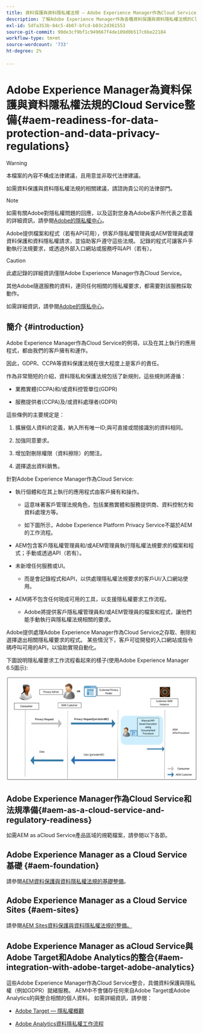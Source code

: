 ```yaml
---
title: 資料保護與資料隱私權法規 — Adobe Experience Manager作為Cloud Service整備
description: 了解Adobe Experience Manager作為各種資料保護與資料隱私權法規的Cloud Service支援；包括歐盟一般資料保護規範(GDPR)、加州消費者隱私法，以及實作新AEM as aCloud Service專案時如何遵循。
exl-id: 5dfa353b-84c5-4b07-bfcd-b03c2d361553
source-git-commit: 90de3cf9bf1c949667f4de109d0b517c6be22184
workflow-type: tm+mt
source-wordcount: '733'
ht-degree: 2%

---
```


# Adobe Experience Manager為資料保護與資料隱私權法規的Cloud Service整備{#aem-readiness-for-data-protection-and-data-privacy-regulations}

>[!WARNING]
>
>本檔案的內容不構成法律建議，且用意並非取代法律建議。
>
>如需資料保護與資料隱私權法規的相關建議，請諮詢貴公司的法律部門。

>[!NOTE]
>
>如需有關Adobe對隱私權問題的回應，以及這對您身為Adobe客戶所代表之意義的詳細資訊，請參閱[Adobe的隱私權中心](https://www.adobe.com/privacy.html)。

Adobe提供檔案和程式（若有API可用），供客戶隱私權管理員或AEM管理員處理資料保護和資料隱私權請求，並協助客戶遵守這些法規。 記錄的程式可讓客戶手動執行法規要求，或透過外部入口網站或服務呼叫API（若有）。

>[!CAUTION]
>
>此處記錄的詳細資訊僅限Adobe Experience Manager作為Cloud Service。
>
>其他Adobe隨選服務的資料，連同任何相關的隱私權要求，都需要對該服務採取動作。
>
>如需詳細資訊，請參閱[Adobe的隱私中心](https://www.adobe.com/privacy.html)。

## 簡介 {#introduction}

Adobe Experience Manager作為Cloud Service的例項，以及在其上執行的應用程式，都由我們的客戶擁有和運作。

因此，GDPR、CCPA等資料保護法規在很大程度上是客戶的責任。

作為非常簡短的介紹，資料隱私和保護法規包括了新規則，這些規則將遵循：

* 業務實體(CCPA)和/或資料控管單位(GDPR)

* 服務提供者(CCPA)及/或資料處理者(GDPR)

這些條例的主要規定是：

1. 擴展個人資料的定義，納入所有唯一ID;與可直接或間接識別的資料相同。

2. 加強同意要求。

3. 增加對刪除權限（資料擦除）的關注。

4. 選擇退出資料銷售。

針對Adobe Experience Manager作為Cloud Service:

* 執行個體和在其上執行的應用程式由客戶擁有和操作。

   * 這意味著客戶管理法規角色，包括業務實體和服務提供商、資料控制方和資料處理方等。

   * 如下圖所示，Adobe Experience Platform Privacy Service不屬於AEM的工作流程。

* AEM包含客戶隱私權管理員和/或AEM管理員執行隱私權法規要求的檔案和程式；手動或透過API（若有）。

* 未新增任何服務或UI。

   * 而是會記錄程式和API，以供處理隱私權法規要求的客戶UI/入口網站使用。

* AEM將不包含任何現成可用的工具，以支援隱私權要求工作流程。

   * Adobe將提供客戶隱私權管理員和/或AEM管理員的檔案和程式，讓他們能手動執行與隱私權法規相關的要求。

Adobe提供處理Adobe Experience Manager作為Cloud Service之存取、刪除和選擇退出相關隱私權要求的程式。 某些情況下，客戶可從開發的入口網站或指令碼呼叫可用的API，以協助實現自動化。

下圖說明隱私權要求工作流程看起來的樣子(使用Adobe Experience Manager 6.5圖示):

![資料保護與隱私](assets/data-protection-and-privacy-01.png)

## Adobe Experience Manager作為Cloud Service和法規準備{#aem-as-a-cloud-service-and-regulatory-readiness}

如需AEM as aCloud Service產品區域的規範檔案，請參閱以下各節。

## Adobe Experience Manager as a Cloud Service 基礎 {#aem-foundation}

請參閱[AEM資料保護與資料隱私權法規的基礎整備](/help/onboarding/data-privacy-and-protection-readiness/foundation-readiness.md)。

## Adobe Experience Manager as a Cloud Service Sites {#aem-sites}

請參閱[AEM Sites資料保護與資料隱私權法規的整備。](/help/onboarding/data-privacy-and-protection-readiness/sites-readiness.md)

## Adobe Experience Manager as aCloud Service與Adobe Target和Adobe Analytics的整合{#aem-integration-with-adobe-target-adobe-analytics}

這些Adobe Experience Manager作為Cloud Service整合，具備資料保護與隱私權（例如GDPR）就緒服務。 AEM中不會儲存任何來自Adobe Target或Adobe Analytics的與整合相關的個人資料。
如需詳細資訊，請參閱：

* [Adobe Target — 隱私權概觀](https://docs.adobe.com/content/help/en/target/using/implement-target/before-implement/privacy/privacy.html)

* [Adobe Analytics資料隱私權工作流程](https://docs.adobe.com/content/help/en/analytics/admin/data-governance/an-gdpr-workflow.html)
